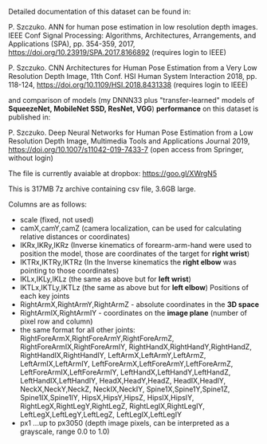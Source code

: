 Detailed documentation of this dataset can be found in:

P. Szczuko. ANN for human pose estimation in low resolution depth images. IEEE Conf Signal Processing: Algorithms, Architectures, Arrangements, and Applications (SPA), pp. 354-359, 2017, https://doi.org/10.23919/SPA.2017.8166892 (requires login to IEEE)

P. Szczuko. CNN Architectures for Human Pose Estimation from a Very Low Resolution Depth Image, 11th Conf. HSI Human System Interaction 2018, pp. 118-124, https://doi.org/10.1109/HSI.2018.8431338  (requires login to IEEE)

and comparison of models (my DNNN33 plus "transfer-learned" models of **SqueezeNet, MobileNet SSD, ResNet, VGG**) **performance** on this dataset is published in:

P. Szczuko. Deep Neural Networks for Human Pose Estimation from a Low Resolution Depth Image, Multimedia Tools and Applications Journal 2019, https://doi.org/10.1007/s11042-019-7433-7 (open access from Springer, without login)

The file is currently avaiable at dropbox:
https://goo.gl/XWrgN5

This is 317MB 7z archive containing csv file, 3.6GB large.

Columns are as follows:

- scale (fixed, not used)
- camX,camY,camZ (camera localization, can be used for calculating relative distances or coordinates)
- IKRx,IKRy,IKRz (Inverse kinematics of forearm-arm-hand were used to position the model, those are coordinates of the target for **right wrist**)
- IKTRx,IKTRy,IKTRz  (In the Inverse kinematics the **right elbow** was pointing to those coordinates)
- IKLx,IKLy,IKLz  (the same as above but for **left wrist**)
- IKTLx,IKTLy,IKTLz (the same as above but for **left elbow**)
Positions of each key joints
- RightArmX,RightArmY,RightArmZ - absolute coordinates in the **3D space**
- RightArmIX,RightArmIY - coordinates on the **image plane** (number of pixel row and column)
- the same format for all other joints: RightForeArmX,RightForeArmY,RightForeArmZ, RightForeArmIX,RightForeArmIY, RightHandX,RightHandY,RightHandZ, RightHandIX,RightHandIY, LeftArmX,LeftArmY,LeftArmZ, LeftArmIX,LeftArmIY, LeftForeArmX,LeftForeArmY,LeftForeArmZ, LeftForeArmIX,LeftForeArmIY, LeftHandX,LeftHandY,LeftHandZ, LeftHandIX,LeftHandIY, HeadX,HeadY,HeadZ, HeadIX,HeadIY, NeckX,NeckY,NeckZ, NeckIX,NeckIY, Spine1X,Spine1Y,Spine1Z, Spine1IX,Spine1IY, HipsX,HipsY,HipsZ, HipsIX,HipsIY, RightLegX,RightLegY,RightLegZ, RightLegIX,RightLegIY, LeftLegX,LeftLegY,LeftLegZ, LeftLegIX,LeftLegIY
- px1 ...up to px3050 (depth image pixels, can be interpreted as a grayscale, range 0.0 to 1.0)
